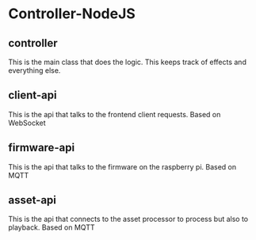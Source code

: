 # Controller-NodeJS

## controller
This is the main class that does the logic.
This keeps track of effects and everything else.

## client-api
This is the api that talks to the frontend client requests.
Based on WebSocket

## firmware-api
This is the api that talks to the firmware on the raspberry pi.
Based on MQTT

## asset-api
This is the api that connects to the asset processor to process but also to playback.
Based on MQTT

